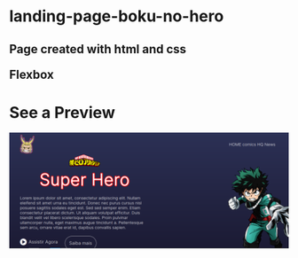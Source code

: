 # landing-page-boku-no-hero
<h2> Page created with html and css</2>

<p> Flexbox</p>


<h1> See a Preview</h1>


<img src="./img/screen.png">